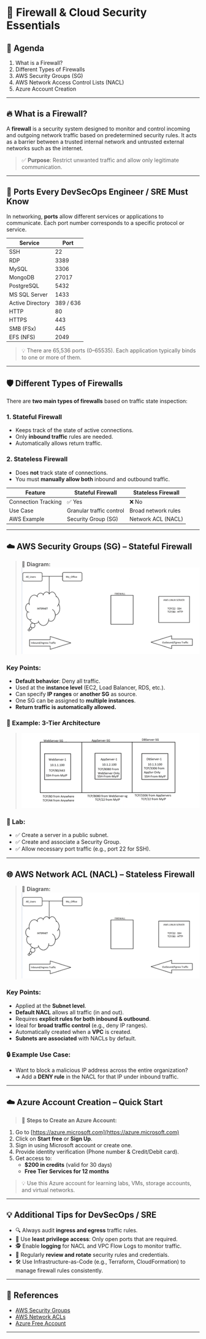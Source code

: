 # 🔐 Firewall & Cloud Security Essentials

## 📌 Agenda
1. What is a Firewall?
2. Different Types of Firewalls
3. AWS Security Groups (SG)
4. AWS Network Access Control Lists (NACL)
5. Azure Account Creation

---

## 🔥 What is a Firewall?

A **firewall** is a security system designed to monitor and control incoming and outgoing network traffic based on predetermined security rules. It acts as a barrier between a trusted internal network and untrusted external networks such as the internet.

> ✅ **Purpose**: Restrict unwanted traffic and allow only legitimate communication.

---

## 🚪 Ports Every DevSecOps Engineer / SRE Must Know

In networking, **ports** allow different services or applications to communicate. Each port number corresponds to a specific protocol or service.

| Service            | Port  |
|--------------------|-------|
| SSH                | 22    |
| RDP                | 3389  |
| MySQL              | 3306  |
| MongoDB            | 27017 |
| PostgreSQL         | 5432  |
| MS SQL Server      | 1433  |
| Active Directory   | 389 / 636 |
| HTTP               | 80    |
| HTTPS              | 443   |
| SMB (FSx)          | 445   |
| EFS (NFS)          | 2049  |

> 💡 There are 65,536 ports (0–65535). Each application typically binds to one or more of them.

---

## 🛡️ Different Types of Firewalls

There are **two main types of firewalls** based on traffic state inspection:

### 1. Stateful Firewall
- Keeps track of the state of active connections.
- Only **inbound traffic** rules are needed.
- Automatically allows return traffic.

### 2. Stateless Firewall
- Does **not** track state of connections.
- You must **manually allow both** inbound and outbound traffic.

| Feature        | Stateful Firewall      | Stateless Firewall     |
|----------------|-------------------------|-------------------------|
| Connection Tracking | ✅ Yes                 | ❌ No                  |
| Use Case       | Granular traffic control | Broad network rules     |
| AWS Example    | Security Group (SG)     | Network ACL (NACL)     |

---

## ☁️ AWS Security Groups (SG) – **Stateful Firewall**

> 📌 **Diagram:**  
> ![Security Group Use Case](./Images/SG_NACL_Usecase.png)

### Key Points:
- **Default behavior**: Deny all traffic.
- Used at the **instance level** (EC2, Load Balancer, RDS, etc.).
- Can specify **IP ranges** or **another SG** as source.
- One SG can be assigned to **multiple instances**.
- **Return traffic is automatically allowed.**

### 📐 Example: 3-Tier Architecture
> ![SG for 3-Tier Architecture](./Images/SG_For_3_tire_arc.png)

### 🧪 Lab:
- ✅ Create a server in a public subnet.
- ✅ Create and associate a Security Group.
- ✅ Allow necessary port traffic (e.g., port 22 for SSH).

---

## 🌐 AWS Network ACL (NACL) – **Stateless Firewall**

> 📌 **Diagram:**  
> ![NACL Diagram](./Images/SG_NACL_Usecase.png)

### Key Points:
- Applied at the **Subnet level**.
- **Default NACL** allows all traffic (in and out).
- Requires **explicit rules for both inbound & outbound**.
- Ideal for **broad traffic control** (e.g., deny IP ranges).
- Automatically created when a **VPC** is created.
- **Subnets are associated** with NACLs by default.

### 🔒 Example Use Case:
- Want to block a malicious IP address across the entire organization?  
  ➜ Add a **DENY rule** in the NACL for that IP under inbound traffic.

---

## ☁️ Azure Account Creation – Quick Start

> 🔧 **Steps to Create an Azure Account:**
1. Go to [https://azure.microsoft.com](https://azure.microsoft.com)
2. Click on **Start free** or **Sign Up**.
3. Sign in using Microsoft account or create one.
4. Provide identity verification (Phone number & Credit/Debit card).
5. Get access to:
   - **$200 in credits** (valid for 30 days)
   - **Free Tier Services for 12 months**

> 💡 Use this Azure account for learning labs, VMs, storage accounts, and virtual networks.

---

## 💡 Additional Tips for DevSecOps / SRE

- 🔍 Always audit **ingress and egress** traffic rules.
- 🧱 Use **least privilege access**: Only open ports that are required.
- 🕵️ Enable **logging** for NACL and VPC Flow Logs to monitor traffic.
- 🔁 Regularly **review and rotate** security rules and credentials.
- 🛠️ Use Infrastructure-as-Code (e.g., Terraform, CloudFormation) to manage firewall rules consistently.

---

## 📘 References
- [AWS Security Groups](https://docs.aws.amazon.com/vpc/latest/userguide/VPC_SecurityGroups.html)
- [AWS Network ACLs](https://docs.aws.amazon.com/vpc/latest/userguide/vpc-network-acls.html)
- [Azure Free Account](https://azure.microsoft.com/en-us/free)

---

